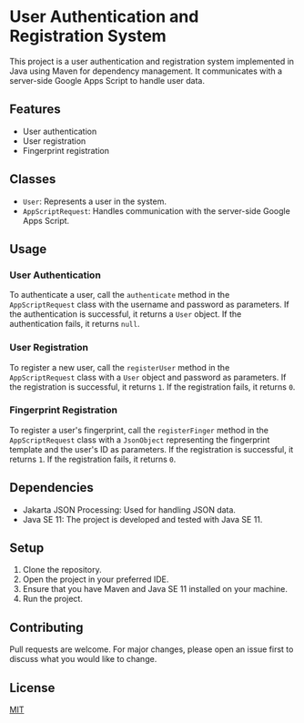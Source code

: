 # User Authentication and Registration System

This project is a user authentication and registration system implemented in Java using Maven for dependency management. It communicates with a server-side Google Apps Script to handle user data.

## Features

- User authentication
- User registration
- Fingerprint registration

## Classes

- `User`: Represents a user in the system.
- `AppScriptRequest`: Handles communication with the server-side Google Apps Script.

## Usage

### User Authentication

To authenticate a user, call the `authenticate` method in the `AppScriptRequest` class with the username and password as parameters. If the authentication is successful, it returns a `User` object. If the authentication fails, it returns `null`.

### User Registration

To register a new user, call the `registerUser` method in the `AppScriptRequest` class with a `User` object and password as parameters. If the registration is successful, it returns `1`. If the registration fails, it returns `0`.

### Fingerprint Registration

To register a user's fingerprint, call the `registerFinger` method in the `AppScriptRequest` class with a `JsonObject` representing the fingerprint template and the user's ID as parameters. If the registration is successful, it returns `1`. If the registration fails, it returns `0`.

## Dependencies

- Jakarta JSON Processing: Used for handling JSON data.
- Java SE 11: The project is developed and tested with Java SE 11.

## Setup

1. Clone the repository.
2. Open the project in your preferred IDE.
3. Ensure that you have Maven and Java SE 11 installed on your machine.
4. Run the project.

## Contributing

Pull requests are welcome. For major changes, please open an issue first to discuss what you would like to change.

## License

[MIT](https://choosealicense.com/licenses/mit/)
